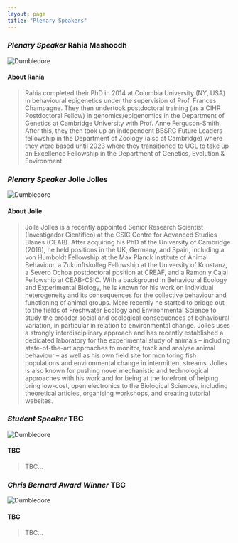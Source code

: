 ```yaml
---
layout: page
title: "Plenary Speakers"
---
```


### _Plenary Speaker_ Rahia Mashoodh  
![Dumbledore]({{ginbobby.github.io}}/assets/img/Dumbledore_-_Prisoner_of_Azkaban.jpg "Dumbledore")
#### About Rahia 
> Rahia completed their PhD in 2014 at Columbia University (NY, USA) in behavioural epigenetics under the supervision of Prof. Frances Champagne. They then undertook postdoctoral training (as a CIHR Postdoctoral Fellow) in genomics/epigenomics in the Department of Genetics at Cambridge University with Prof. Anne Ferguson-Smith. After this, they then took up an independent BBSRC Future Leaders fellowship in the Department of Zoology (also at Cambridge) where they were based until 2023 where they transitioned to UCL to take up an Excellence Fellowship in the Department of Genetics, Evolution & Environment.  

### _Plenary Speaker_ Jolle Jolles  
![Dumbledore]({{ginbobby.github.io}}/assets/img/Dumbledore_-_Prisoner_of_Azkaban.jpg "Dumbledore")
#### About Jolle  
>Jolle Jolles is a recently appointed Senior Research Scientist (Investigador Cientifico) at the CSIC Centre for Advanced Studies Blanes (CEAB). After acquiring his PhD at the University of Cambridge (2016), he held positions in the UK, Germany, and Spain, including a von Humboldt Fellowship at the Max Planck Institute of Animal Behaviour, a Zukunftskolleg Fellowship at the University of Konstanz, a Severo Ochoa postdoctoral position at CREAF, and a Ramon y Cajal Fellowship at CEAB-CSIC. With a background in Behavioural Ecology and Experimental Biology, he is known for his work on individual heterogeneity and its consequences for the collective behaviour and functioning of animal groups. More recently he started to bridge out to the fields of Freshwater Ecology and Environmental Science to study the broader social and ecological consequences of behavioural variation, in particular in relation to environmental change. Jolles uses a strongly interdisciplinary approach and has recently established a dedicated laboratory for the experimental study of animals – including state-of-the-art approaches to monitor, track and analyse animal behaviour – as well as his own field site for monitoring fish populations and environmental change in intermittent streams. Jolles is also known for pushing novel mechanistic and technological approaches with his work and for being at the forefront of helping bring low-cost, open electronics to the Biological Sciences, including theoretical articles, organising workshops, and creating tutorial websites.  

### _Student Speaker_ TBC  
![Dumbledore]({{ginbobby.github.io}}/assets/img/Dumbledore_-_Prisoner_of_Azkaban.jpg "Dumbledore")
#### TBC
>TBC...  

### _Chris Bernard Award Winner_ TBC  
![Dumbledore]({{ginbobby.github.io}}/assets/img/Dumbledore_-_Prisoner_of_Azkaban.jpg "Dumbledore")
#### TBC
>TBC...  
